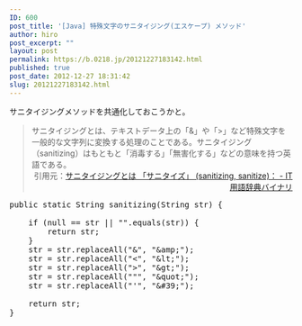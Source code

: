 ```yaml
---
ID: 600
post_title: '[Java] 特殊文字のサニタイジング(エスケープ) メソッド'
author: hiro
post_excerpt: ""
layout: post
permalink: https://b.0218.jp/20121227183142.html
published: true
post_date: 2012-12-27 18:31:42
slug: 20121227183142.html
---
```

サニタイジングメソッドを共通化しておこうかと。
<!--more-->
<blockquote>サニタイジングとは、テキストデータ上の「&」や「>」など特殊文字を一般的な文字列に変換する処理のことである。サニタイジング（sanitizing）はもともと「消毒する」「無害化する」などの意味を持つ英語である。
<div align="right">引用元：<a href="http://goo.gl/dMLsl">サニタイジングとは 「サニタイズ」 (sanitizing, sanitize)： - IT用語辞典バイナリ</a></div></blockquote>

<pre class="prettyprint linenums lang-java">
public static String sanitizing(String str) {

	if (null == str || &quot;&quot;.equals(str)) {
		return str;
	}
	str = str.replaceAll(&quot;&amp;&quot;, &quot;&amp;amp;&quot;);
	str = str.replaceAll(&quot;&lt;&quot;, &quot;&amp;lt;&quot;);
	str = str.replaceAll(&quot;&gt;&quot;, &quot;&amp;gt;&quot;);
	str = str.replaceAll(&quot;&quot;&quot;, &quot;&amp;quot;&quot;);
	str = str.replaceAll(&quot;&#039;&quot;, &quot;&amp;#39;&quot;);
	
	return str;
}
</pre>